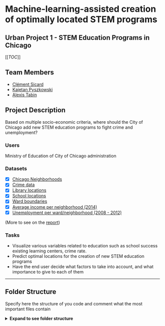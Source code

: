 # Machine-learning-assisted creation of optimally located STEM programs

## Urban Project 1 - STEM Education Programs in Chicago

[[_TOC_]]

## Team Members

- [Clément Sicard](mailto:csicard@student.ethz.ch)
- [Kajetan Pyszkowski](mailto:kpyszkowski@student.ethz.ch)
- [Alexis Tabin](mailto:atabin@student.ethz.ch)

## Project Description

Based on multiple socio-economic criteria, where should the City of Chicago add new STEM education programs to fight crime and unemployment?

### Users

Ministry of Education of City of Chicago administration

### Datasets

- [x] [Chicago Neighborhoods](https://data.cityofchicago.org/Facilities-Geographic-Boundaries/Boundaries-Neighborhoods/bbvz-uum9)
- [x] [Crime data](https://data.cityofchicago.org/Public-Safety/Crimes-Map/dfnk-7re6)
- [x] [Library locations](https://data.cityofchicago.org/Education/Libraries-Locations-Contact-Information-and-Usual-/x8fc-8rcq)
- [x] [School locations](https://data.cityofchicago.org/Education/Chicago-Public-Schools-School-Locations-SY2021/p83k-txqt)
- [x] [Ward boundaries](https://data.cityofchicago.org/Facilities-Geographic-Boundaries/Boundaries-Wards-2015-/sp34-6z76)
- [x] [Average income per neighborhood (2014)](http://www.chicagocomputerclasses.com/average-city-chicago-income/)
- [x] [Unemployment per ward/neighborhood (2008 - 2012)](https://data.cityofchicago.org/Health-Human-Services/Census-Data-Selected-socioeconomic-indicators-in-C/kn9c-c2s2/data)

(More to see on the [report](docs/XAIML%20-%20PROJECT%20REPORT%20&%20CONTRIBUTION%20STATEMENT.pdf))

### Tasks

- Visualize various variables related to education such as school success existing learning centers, crime rate.
- Predict optimal locations for the creation of new STEM education programs
- Have the end user decide what factors to take into account, and what importance to give to each of them

---


## Folder Structure 


Specify here the structure of you code and comment what the most important files contain

<details>
  <summary markdown="span"><b>Expand to see folder structure</b></summary>

```bash
.
├── README.md
├── XAIML - FDS.pdf
├── backend-project
│   ├── api.py
│   ├── data
│   │   ├── average_income_by_comarea.csv
│   │   ├── average_income_by_comarea_unprocessed.csv
│   │   ├── comarea_name_to_number.pkl
│   │   ├── comarea_number_to_name.pkl
│   │   ├── community_areas.geojson
│   │   ├── crimes.csv
│   │   ├── crimes_2001_present.csv
│   │   ├── crimes_21.csv
│   │   ├── crimes_22.csv
│   │   ├── crimes_by_comarea.geojson
│   │   ├── crimes_by_ward_geo.geojson
│   │   ├── crimes_by_year.csv
│   │   ├── crimes_per_ward.csv
│   │   ├── dataset_circles.csv
│   │   ├── dataset_crimes.csv
│   │   ├── dataset_crimes.geojson
│   │   ├── dataset_crimes_small.geojson
│   │   ├── dataset_libraries.geojson
│   │   ├── dataset_libraries_locations.csv
│   │   ├── dataset_neighborhoods.geojson
│   │   ├── dataset_public_schools_locations.geojson
│   │   ├── dataset_wards.geojson
│   │   ├── libraries.geojson
│   │   ├── libraries_by_comarea.geojson
│   │   ├── normalized_predictions.geojson
│   │   ├── optimize_predictions.geojson
│   │   ├── pop_com_area.csv
│   │   ├── schools.geojson
│   │   ├── schools_by_comarea.geojson
│   │   ├── stats_by_comarea.csv
│   │   ├── stats_by_comarea.geojson
│   │   ├── types_of_crime.csv
│   │   └── zip_codes.geojson
│   ├── helpers
│   │   ├── comm_area_helper.py
│   │   ├── create_dictionaries.py
│   │   ├── graphs_helper.py
│   │   ├── legend.py
│   │   ├── map_helper.py
│   │   ├── map_settings.json
│   │   └── predictions.py
│   ├── model.py
│   ├── notebooks
│   │   ├── average_income_by_comarea.ipynb
│   │   ├── basic_model.ipynb
│   │   ├── colormaps.ipynb
│   │   ├── crimes_by_comarea.ipynb
│   │   ├── crimes_by_ward.ipynb
│   │   ├── explore_data.ipynb
│   │   ├── fix_plotly.ipynb
│   │   ├── future_libraries.ipynb
│   │   ├── future_schools.ipynb
│   │   ├── graphs
│   │   │   ├── average_income_graphs.ipynb
│   │   │   ├── crimes_graphs.ipynb
│   │   │   ├── libraries_graphs.ipynb
│   │   │   └── population_density.ipynb
│   │   ├── graphs_crimes_by_area.ipynb
│   │   ├── libraries_by_comarea.ipynb
│   │   ├── predictions.ipynb
│   │   ├── schools.ipynb
│   │   ├── schools_by_comarea.ipynb
│   │   ├── stats_by_comarea.ipynb
│   │   ├── test.ipynb
│   │   └── unemployment.ipynb
│   └── requirements.txt
├── frontend-flutter
│   ├── README.md
│   ├── analysis_options.yaml
│   ├── lib
│   │   ├── api.dart
│   │   ├── generated_plugin_registrant.dart
│   │   ├── home.dart
│   │   └── main.dart
│   ├── pubspec.lock
│   └── pubspec.yaml
├── run_backend.sh
└── run_frontend.sh
```

</details>
